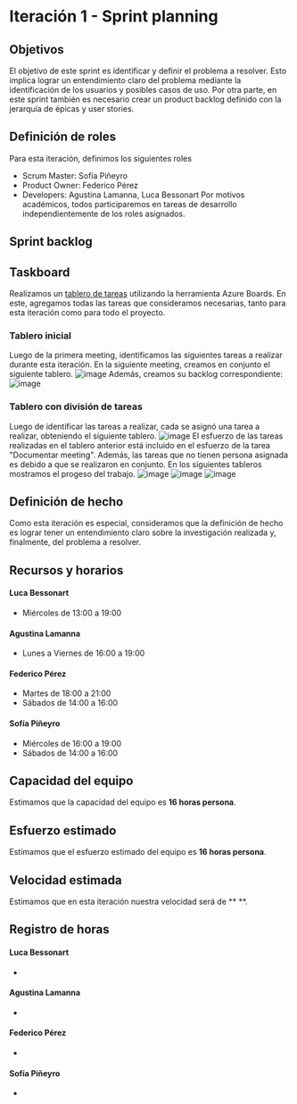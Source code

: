 # Iteración 1 - Sprint planning
## Objetivos
El objetivo de este sprint es identificar y definir el problema a resolver. Esto implica lograr un entendimiento claro del problema mediante la identificación de los usuarios y posibles casos de uso. 
Por otra parte, en este sprint también es necesario crear un product backlog definido con la jerarquía de épicas y user stories.
## Definición de roles
Para esta iteración, definimos los siguientes roles
 - Scrum Master: Sofía Piñeyro
 - Product Owner: Federico Pérez
 - Developers: Agustina Lamanna, Luca Bessonart
Por motivos académicos, todos participaremos en tareas de desarrollo independientemente de los roles asignados.
## Sprint backlog

## Taskboard
Realizamos un [tablero de tareas](https://dev.azure.com/sofiapineyro2302/App%20Transporte%20P%C3%BAblico) utilizando la herramienta Azure Boards. En este, agregamos todas las tareas que consideramos necesarias, tanto para esta iteración como para todo el proyecto.
### Tablero inicial
Luego de la primera meeting, identificamos las siguientes tareas a realizar durante esta iteración. En la siguiente meeting, creamos en conjunto el siguiente tablero.
![image](https://user-images.githubusercontent.com/86334236/194632155-e3a8a980-50f6-47be-979c-aa6b8967eab0.png)
Además, creamos su backlog correspondiente:
![image](https://user-images.githubusercontent.com/86334236/194630984-27dd5b8a-7502-4353-8e83-d53fb268e697.png)
### Tablero con división de tareas
Luego de identificar las tareas a realizar, cada se asignó una tarea a realizar, obteniendo el siguiente tablero.
![image](https://user-images.githubusercontent.com/86334236/194647813-dc638f01-cd19-472c-992d-b97c8a37edb1.png)
El esfuerzo de las tareas realizadas en el tablero anterior está incluido en el esfuerzo de la tarea "Documentar meeting". Además, las tareas que no tienen persona asignada es debido a que se realizaron en conjunto.
En los siguientes tableros mostramos el progeso del trabajo.
![image](https://user-images.githubusercontent.com/86334236/194649532-74e506d5-fcb1-42ac-82ba-f00b796112cf.png)
![image](https://user-images.githubusercontent.com/86334236/194650992-70c50800-a376-453d-a952-432b618a0cc4.png)
![image](https://user-images.githubusercontent.com/86334236/194651625-15ce15dc-14f0-4b12-bd1d-d47d6dafde1b.png)

## Definición de hecho
Como esta iteración es especial, consideramos que la definición de hecho es lograr tener un entendimiento claro sobre la investigación realizada y, finalmente, del problema a resolver.
## Recursos y horarios
#### Luca Bessonart
- Miércoles de 13:00 a 19:00
#### Agustina Lamanna
- Lunes a Viernes de 16:00 a 19:00
#### Federico Pérez
- Martes de 18:00 a 21:00
- Sábados de 14:00 a 16:00
#### Sofía Piñeyro
- Miércoles de 16:00 a 19:00
- Sábados de 14:00 a 16:00
## Capacidad del equipo
Estimamos que la capacidad del equipo es **16 horas persona**.
## Esfuerzo estimado
Estimamos que el esfuerzo estimado del equipo es **16 horas persona**.
## Velocidad estimada
Estimamos que en esta iteración nuestra velocidad será de ** **.
## Registro de horas
#### Luca Bessonart
- 
#### Agustina Lamanna
- 
#### Federico Pérez
- 
#### Sofía Piñeyro
- 

